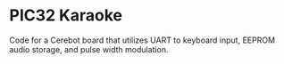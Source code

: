 # PIC32 Karaoke

Code for a Cerebot board that utilizes UART to keyboard input, EEPROM audio storage, and pulse width modulation. 
